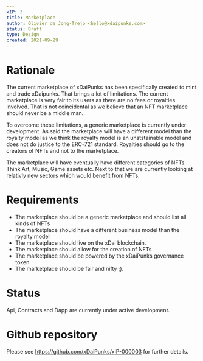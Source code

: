```yaml
---
xIP: 3
title: Marketplace
author: Olivier de Jong-Trejo <hello@xdaipunks.com>
status: Draft
type: Design
created: 2021-09-29
---
```


# Rationale

The current marketplace of xDaiPunks has been specifically created to mint and trade xDaipunks. That brings a lot of limitations. The current marketplace is very fair to its users as there are no fees or royalties involved. That is not coincidental as we believe that an NFT marketplace should never be a middle man.

To overcome these limitations, a generic marketplace is currently under development. As said the marketplace will have a different model than the royalty model as we think the royalty model is an unststainable model and does not do justice to the ERC-721 standard. Royalties should go to the creators of NFTs and not to the marketplace.

The marketplace will have eventually have different categories of NFTs. Think Art, Music, Game assets etc. Next to that we are currently looking at relativly new sectors which would benefit from NFTs.


# Requirements

- The marketplace should be a generic marketplace and should list all kinds of NFTs
- The marketplace should have a different business model than the royalty model
- The marketplace should live on the xDai blockchain.
- The marketplace should allow for the creation of NFTs
- The marketplace should be powered by the xDaiPunks governance token
- The marketplace should be fair and nifty ;).

# Status

Api, Contracts and Dapp are currently under active development.

# Github repository

Please see https://github.com/xDaiPunks/xIP-000003 for further details.